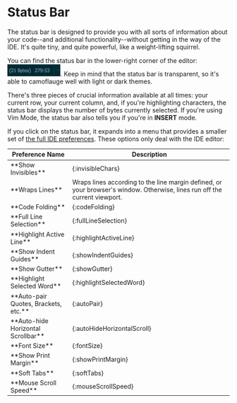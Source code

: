 # Status Bar

The status bar is designed to provide you with all sorts of information about your code--and additional functionality--without getting in the way of the IDE. It's quite tiny, and quite powerful, like a weight-lifting squirrel.

You can find the status bar in the lower-right corner of the editor: ![The status bar in its natural, shortened state](./resources/icons/statusBarCollapsed.png). Keep in mind that the status bar is transparent, so it's able to camoflauge well with light or dark themes.

There's three pieces of crucial information available at all times: your current row, your current column, and, if you're highlighting characters, the status bar displays the number of bytes currently selected. If you're using Vim Mode, the status bar also tells you if you're in **INSERT** mode.

If you click on the status bar, it expands into a menu that provides a smaller set of [the full IDE preferences](ide_preferences.html). These options only deal with the IDE editor:

<div markdown="1">
<table class="table table-striped table-bordered">
  <thead>
    <tr>
      <th>Preference Name</th>
      <th>Description</th>
    </tr>
  </thead>
  <tbody>
    <tr>  
      <td>**Show Invisibles**</td>
   <td>{:invisibleChars}</td>
    </tr>
    <tr>
  <td>**Wraps Lines**</td>
   <td>Wraps lines according to the line margin defined, or your browser's window. Otherwise, lines run off the current viewport.</td>
    </tr>
    <tr>
  <td>**Code Folding**</td>
   <td>{:codeFolding}</td>
    </tr>
    <tr>
      <td>**Full Line Selection**</td>
      <td>{:fullLineSelection}</td>
    </tr>
        <tr>
      <td>**Highlight Active Line**</td>
      <td>{:highlightActiveLine}</td>
    </tr>
    <tr>
      <td>**Show Indent Guides**</td>
      <td>{:showIndentGuides}</td>
    </tr>
    <tr>
      <td>**Show Gutter**</td>
      <td>{:showGutter}</td>
    </tr>
      <tr>
      <td>**Highlight Selected Word**</td>
      <td>{:highlightSelectedWord}</td>
    </tr>
       <tr>
      <td>**Auto-pair Quotes, Brackets, etc.**</td>
      <td>{:autoPair}</td>
    </tr>
       <tr>
      <td>**Auto-hide Horizontal Scrollbar**</td>
      <td>{:autoHideHorizontalScroll}</td>
    </tr>
       <tr>
      <td>**Font Size**</td>
      <td>{:fontSize}</td>
    </tr>
        <tr>
      <td>**Show Print Margin**</td>
      <td>{:showPrintMargin}</td>
    </tr>
            <tr>
      <td>**Soft Tabs**</td>
      <td>{:softTabs}</td>
    </tr>
            <tr>
      <td>**Mouse Scroll Speed**</td>
      <td>{:mouseScrollSpeed}</td>
    </tr>
  </tbody>
</table>
</div>